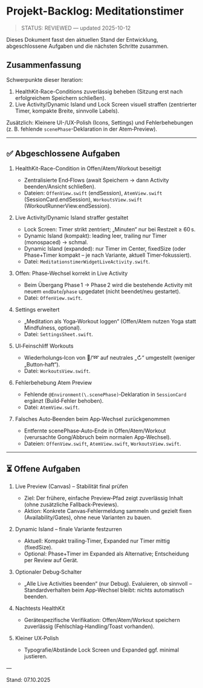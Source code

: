# Projekt-Backlog: Meditationstimer

> STATUS: REVIEWED — updated 2025-10-12

Dieses Dokument fasst den aktuellen Stand der Entwicklung, abgeschlossene Aufgaben und die nächsten Schritte zusammen.

## Zusammenfassung

Schwerpunkte dieser Iteration:
1) HealthKit-Race-Conditions zuverlässig beheben (Sitzung erst nach erfolgreichem Speichern schließen).
2) Live Activity/Dynamic Island und Lock Screen visuell straffen (zentrierter Timer, kompakte Breite, sinnvolle Labels).

Zusätzlich: Kleinere UI-/UX-Polish (Icons, Settings) und Fehlerbehebungen (z. B. fehlende `scenePhase`-Deklaration in der Atem‑Preview).

---

## ✅ Abgeschlossene Aufgaben

1.  HealthKit-Race-Condition in Offen/Atem/Workout beseitigt
    - Zentralisierte End‑Flows (await Speichern → dann Activity beenden/Ansicht schließen).
    - Dateien: `OffenView.swift` (endSession), `AtemView.swift` (SessionCard.endSession), `WorkoutsView.swift` (WorkoutRunnerView.endSession).

2.  Live Activity/Dynamic Island straffer gestaltet
    - Lock Screen: Timer strikt zentriert; „Minuten“ nur bei Restzeit ≥ 60 s.
    - Dynamic Island (kompakt): leading leer, trailing nur Timer (monospaced) → schmal.
    - Dynamic Island (expanded): nur Timer im Center, fixedSize (oder Phase+Timer kompakt – je nach Variante, aktuell Timer‑fokussiert).
    - Datei: `MeditationstimerWidgetLiveActivity.swift`.

3.  Offen: Phase‑Wechsel korrekt in Live Activity
    - Beim Übergang Phase 1 → Phase 2 wird die bestehende Activity mit neuem `endDate`/`phase` upgedatet (nicht beendet/neu gestartet).
    - Datei: `OffenView.swift`.

4.  Settings erweitert
    - „Meditation als Yoga‑Workout loggen“ (Offen/Atem nutzen Yoga statt Mindfulness, optional).
    - Datei: `SettingsSheet.swift`.

5.  UI‑Feinschliff Workouts
    - Wiederholungs‑Icon von 🔁/➿ auf neutrales „↻“ umgestellt (weniger „Button‑haft“).
    - Datei: `WorkoutsView.swift`.

6.  Fehlerbehebung Atem Preview
    - Fehlende `@Environment(\.scenePhase)`‑Deklaration in `SessionCard` ergänzt (Build‑Fehler behoben).
    - Datei: `AtemView.swift`.

7.  Falsches Auto‑Beenden beim App‑Wechsel zurückgenommen
    - Entfernte scenePhase‑Auto‑Ende in Offen/Atem/Workout (verursachte Gong/Abbruch beim normalen App‑Wechsel).
    - Dateien: `OffenView.swift`, `AtemView.swift`, `WorkoutsView.swift`.

---

## ⏳ Offene Aufgaben

1.  Live Preview (Canvas) – Stabilität final prüfen
    - Ziel: Der frühere, einfache Preview‑Pfad zeigt zuverlässig Inhalt (ohne zusätzliche Fallback‑Previews).
    - Aktion: Konkrete Canvas‑Fehlermeldung sammeln und gezielt fixen (Availability/Gates), ohne neue Varianten zu bauen.

2.  Dynamic Island – finale Variante festzurren
    - Aktuell: Kompakt trailing‑Timer, Expanded nur Timer mittig (fixedSize).
    - Optional: Phase+Timer im Expanded als Alternative; Entscheidung per Review auf Gerät.

3.  Optionaler Debug‑Schalter
    - „Alle Live Activities beenden“ (nur Debug). Evaluieren, ob sinnvoll – Standardverhalten beim App‑Wechsel bleibt: nichts automatisch beenden.

4.  Nachtests HealthKit
    - Gerätespezifische Verifikation: Offen/Atem/Workout speichern zuverlässig (Fehlschlag‑Handling/Toast vorhanden).

5.  Kleiner UX‑Polish
    - Typografie/Abstände Lock Screen und Expanded ggf. minimal justieren.

—

Stand: 07.10.2025
